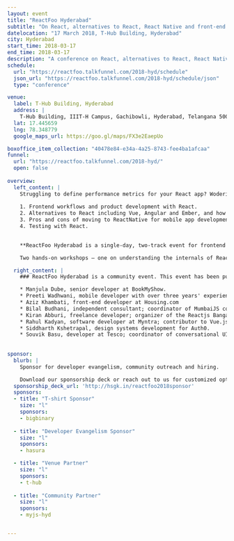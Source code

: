 ```yaml
---
layout: event
title: "ReactFoo Hyderabad"
subtitle: "On React, alternatives to React, React Native and front-end engineering."
datelocation: "17 March 2018, T-Hub Building, Hyderabad"
city: Hyderabad
start_time: 2018-03-17
end_time: 2018-03-17
description: "A conference on React, alternatives to React, React Native and front-end engineering."
schedule:
  url: "https://reactfoo.talkfunnel.com/2018-hyd/schedule"
  json_url: "https://reactfoo.talkfunnel.com/2018-hyd/schedule/json"
  type: "conference"

venue:
  label: T-Hub Building, Hyderabad
  address: |
    T-Hub Building, IIIT-H Campus, Gachibowli, Hyderabad, Telangana 500032
  lat: 17.445659
  lng: 78.348779
  google_maps_url: https://goo.gl/maps/FX3e2EaepUo

boxoffice_item_collection: "40478e84-e34a-4a25-8743-fee4ba1afcaa"
funnel:
  url: "https://reactfoo.talkfunnel.com/2018-hyd/"
  open: false
  
overview:
  left_content: |
    Struggling to define performance metrics for your React app? Wodering how to build reusable UI? We'll discuss these questions and more at ReactFoo Hyderabad on 17 March. Talks and Birds of Feather (BOF) sessions will cover: 
    
    1. Frontend workflows and product development with React.  
    2. Alternatives to React including Vue, Angular and Ember, and how to evaluate these. 
    3. Pros and cons of moving to ReactNative for mobile app development. 
    4. Testing with React. 
    

    **ReactFoo Hyderabad is a single-day, two-track event for frontend developers, JavaScript developers and all those interested in building better User Interfaces.**

    Two hands-on workshops – one on understanding the internals of React and the other on GraphQL and Apollo – on 18 March will help you improve your skills with React. More details here. **Tickets have to be purchased separately.** 

  right_content: |
    ### ReactFoo Hyderabad is a community event. This event has been put together with the help of the following mentors and contributors from the community:

    * Manjula Dube, senior developer at BookMyShow.
    * Preeti Wadhwani, mobile developer with over three years' experience. 
    * Aziz Khambati, front-end developer at Housing.com
    * Bilal Budhani, independent consultant; coordinator of MumbaiJS community. 
    * Kiran Abburi, freelance developer; organizer of the Reactjs Bangalore meetup group. 
    * Rahul Kadyan, software developer at Myntra; contributor to Vue.js. 
    * Siddharth Kshetrapal, design systems development for Auth0. 
    * Souvik Basu, developer at Tesco; coordinator of conversational UI community. 
 
        
sponsor:
  blurb: |
    Sponsor for developer evangelism, community outreach and hiring.

    Download our sponsorship deck or reach out to us for customized options at [info@hasgeek.com](mailto:info@hasgeek.com)
  sponsorship_deck_url: 'http://hsgk.in/reactfoo2018sponsor'
  sponsors:
  - title: "T-shirt Sponsor"
    size: "l"
    sponsors:
    - bigbinary
    
  - title: "Developer Evangelism Sponsor"
    size: "l"
    sponsors:
    - hasura

  - title: "Venue Partner"
    size: "l"
    sponsors:
    - t-hub
    
  - title: "Community Partner"
    size: "l"
    sponsors:
    - myjs-hyd


---
```


